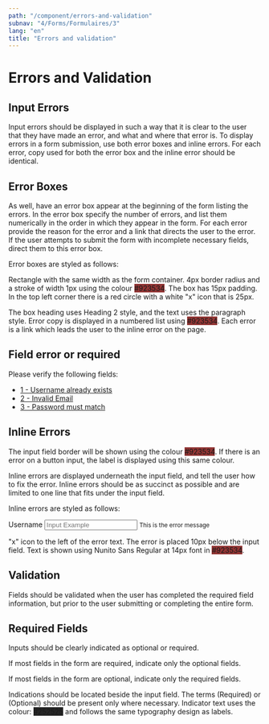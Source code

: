 ```yaml
---
path: "/component/errors-and-validation"
subnav: "4/Forms/Formulaires/3"
lang: "en"
title: "Errors and validation"
---
```


<helmet>
<title> Errors and Validation - Aurora Design System </title>
</helmet>

# Errors and Validation

## Input Errors

Input errors should be displayed in such a way that it is clear to the user that they have made an error, and what and where that error is. To display errors in a form submission, use both error boxes and inline errors. For each error, copy used for both the error box and the inline error should be identical.

## Error Boxes

As well, have an error box appear at the beginning of the form listing the errors. In the error box specify the number of errors, and list them numerically in the order in which they appear in the form. For each error provide the reason for the error and a link that directs the user to the error. If the user attempts to submit the form with incomplete necessary fields, direct them to this error box.

Error boxes are styled as follows:

Rectangle with the same width as the form container. 4px border radius and a stroke of width 1px using the colour <badge style="background-color: #923534;">#923534</badge>. The box has 15px padding. In the top left corner there is a red circle with a white "x" icon that is 25px.

The box heading uses Heading 2 style, and the text uses the paragraph style. Error copy is displayed in a numbered list using <badge style="background-color: #923534;">#923534</badge>. Each error is a link which leads the user to the inline error on the page.  

<section class="alert alert-danger alert-danger-banner">
    <h2>Field error or required</h2>
    <p>Please verify the following fields:</p>
    <ul class="list-unstyled">
    <li><a href="#" class="alert-link">1 - Username already exists</a></li>
    <li><a href="#" class="alert-link">2 - Invalid Email</a></li>
    <li><a href="#" class="alert-link">3 - Password must match</a></li>
    </ul>
</section>

<codeblock html='
    <section class="alert alert-danger alert-icon-border">
        <h2>Field error or required</h2>
        <ul class="list-unstyled">
        <li><a href="#" class="alert-link">1 - Username already exists</a></li>
        <li><a href="#" class="alert-link">2 - Invalid Email</a></li>
        <li><a href="#" class="alert-link">3 - Password must match</a></li>
        </ul>
    </section>
' react='' />

## Inline Errors

The input field border will be shown using the colour <badge style="background-color: #923534;">#923534</badge>. If there is an error on a button input, the label is displayed using this same colour.

Inline errors are displayed underneath the input field, and tell the user how to fix the error. Inline errors should be as succinct as possible and are limited to one line that fits under the input field.

Inline errors are styled as follows:

<label for="exampleInputText1">Username</label>
<input type="text" class="form-control is-invalid" aria-describedby="Text1Error" id="exampleInputText1" placeholder="Input Example">
<small id="Text1Error" class="form-text text-danger">This is the error message</small>

<codeblock html='
    <label for="exampleInputText1">Username</label>
    <input type="text" class="form-control is-invalid" aria-describedby="Text1Error" id="exampleInputText1" placeholder="Input Example">
    <small id="Text1Error" class="form-text text-danger">This is the error message</small>
' react='' />

"x" icon to the left of the error text. The error is placed 10px below the input field. Text is shown using Nunito Sans Regular at 14px font in <badge style="background-color: #923534;">#923534</badge>.

## Validation

Fields should be validated when the user has completed the required field information, but prior to the user submitting or completing the entire form.

## Required Fields

Inputs should be clearly indicated as optional or required.

If most fields in the form are required, indicate only the optional fields.

If most fields in the form are optional, indicate only the required fields.

Indications should be located beside the input field. The terms \(Required\) or \(Optional\) should be present only where necessary. Indicator text uses the colour: <badge style="background-color: #252525;">#252525</badge> and follows the same typography design as labels.
